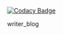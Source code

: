 
[![Codacy Badge](https://api.codacy.com/project/badge/Grade/a8ce03b8f9794d5ca2047d098878929e)](https://app.codacy.com/manual/ophelieresfa/writer_blog?utm_source=github.com&utm_medium=referral&utm_content=ophelieresfa/writer_blog&utm_campaign=Badge_Grade_Dashboard)

writer_blog
